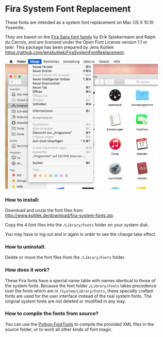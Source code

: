 Fira System Font Replacement
============================

These fonts are intended as a system font replacement on Mac OS X 10.10 Yosemite.

They are based on the [Fira Sans font family](http://www.carrois.com/fira-3-1/) by Erik Spiekermann and Ralph du Carrois, and are licensed under the Open Font License version 1.1 or later. This package has been prepared by Jens Kutilek <https://github.com/jenskutilek/FiraSystemFontReplacement>.

![](yosemite-fira.png)

### How to install:

Download and unzip the font files from <http://www.kutilek.de/download/fira-system-fonts.zip>.

Copy the 4 font files into the `/Library/Fonts` folder on your system disk.

You may have to log out and in again in order to see the change take effect.

### How to uninstall:

Delete or move the font files from the `/Library/Fonts` folder.


### How does it work?

These Fira fonts have a special name table with names identical to those of the system fonts. Because the font folder `/Library/Fonts` takes precedence over the fonts which are in `/System/Library/Fonts`, these specially crafted fonts are used for the user interface instead of the real system fonts. The original system fonts are not deleted or modified in any way.

### How to compile the fonts from source?

You can use the [Python FontTools](https://github.com/behdad/fonttools) to compile the provided XML files in the source folder, or to work all other kinds of font magic.
